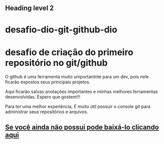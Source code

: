 Heading level 2
---------------

# desafio-dio-git-github-dio


# desafio de criação do primeiro repositório no git/github
 
 O github é uma ferramenta muito umportantnte para um dev, pois nele ficarão expostos seus principais projetos.
 
 Aqui ficarão salvas anotações importantes e minhas melhores ferramentas desenvolvidas. Espero que gostem!!!
 
 Para ter uma melhor experiência, É muito útil possuir o console git para 
 administrar seus repositórios e arquivos.

## [Se você ainda não possui pode baixá-lo clicando aqui](https://git-scm.com/downloads)
